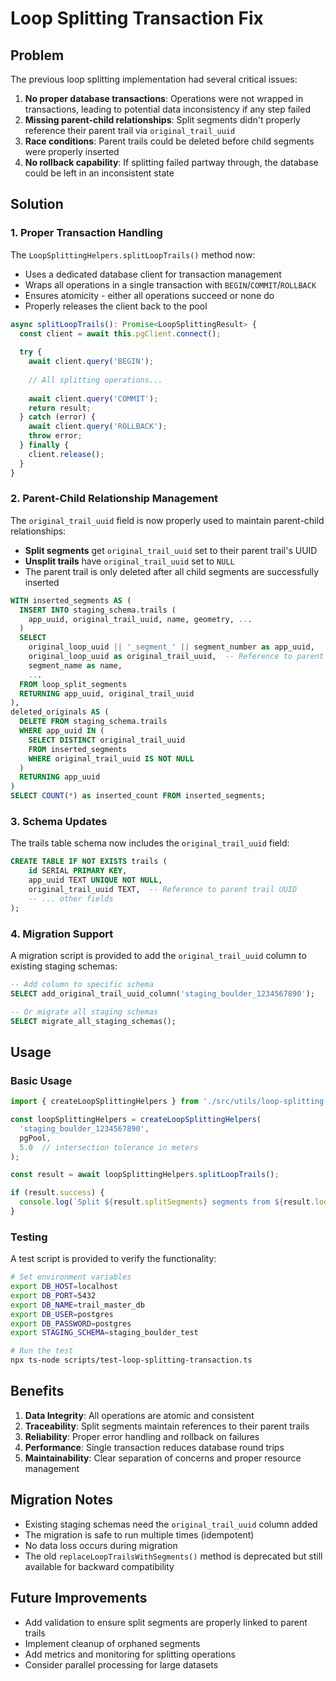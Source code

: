 # Loop Splitting Transaction Fix

## Problem

The previous loop splitting implementation had several critical issues:

1. **No proper database transactions**: Operations were not wrapped in transactions, leading to potential data inconsistency if any step failed
2. **Missing parent-child relationships**: Split segments didn't properly reference their parent trail via `original_trail_uuid`
3. **Race conditions**: Parent trails could be deleted before child segments were properly inserted
4. **No rollback capability**: If splitting failed partway through, the database could be left in an inconsistent state

## Solution

### 1. Proper Transaction Handling

The `LoopSplittingHelpers.splitLoopTrails()` method now:

- Uses a dedicated database client for transaction management
- Wraps all operations in a single transaction with `BEGIN`/`COMMIT`/`ROLLBACK`
- Ensures atomicity - either all operations succeed or none do
- Properly releases the client back to the pool

```typescript
async splitLoopTrails(): Promise<LoopSplittingResult> {
  const client = await this.pgClient.connect();
  
  try {
    await client.query('BEGIN');
    
    // All splitting operations...
    
    await client.query('COMMIT');
    return result;
  } catch (error) {
    await client.query('ROLLBACK');
    throw error;
  } finally {
    client.release();
  }
}
```

### 2. Parent-Child Relationship Management

The `original_trail_uuid` field is now properly used to maintain parent-child relationships:

- **Split segments** get `original_trail_uuid` set to their parent trail's UUID
- **Unsplit trails** have `original_trail_uuid` set to `NULL`
- The parent trail is only deleted after all child segments are successfully inserted

```sql
WITH inserted_segments AS (
  INSERT INTO staging_schema.trails (
    app_uuid, original_trail_uuid, name, geometry, ...
  )
  SELECT 
    original_loop_uuid || '_segment_' || segment_number as app_uuid,
    original_loop_uuid as original_trail_uuid,  -- Reference to parent
    segment_name as name,
    ...
  FROM loop_split_segments
  RETURNING app_uuid, original_trail_uuid
),
deleted_originals AS (
  DELETE FROM staging_schema.trails 
  WHERE app_uuid IN (
    SELECT DISTINCT original_trail_uuid 
    FROM inserted_segments 
    WHERE original_trail_uuid IS NOT NULL
  )
  RETURNING app_uuid
)
SELECT COUNT(*) as inserted_count FROM inserted_segments;
```

### 3. Schema Updates

The trails table schema now includes the `original_trail_uuid` field:

```sql
CREATE TABLE IF NOT EXISTS trails (
    id SERIAL PRIMARY KEY,
    app_uuid TEXT UNIQUE NOT NULL,
    original_trail_uuid TEXT,  -- Reference to parent trail UUID
    -- ... other fields
);
```

### 4. Migration Support

A migration script is provided to add the `original_trail_uuid` column to existing staging schemas:

```sql
-- Add column to specific schema
SELECT add_original_trail_uuid_column('staging_boulder_1234567890');

-- Or migrate all staging schemas
SELECT migrate_all_staging_schemas();
```

## Usage

### Basic Usage

```typescript
import { createLoopSplittingHelpers } from './src/utils/loop-splitting-helpers';

const loopSplittingHelpers = createLoopSplittingHelpers(
  'staging_boulder_1234567890', 
  pgPool, 
  5.0  // intersection tolerance in meters
);

const result = await loopSplittingHelpers.splitLoopTrails();

if (result.success) {
  console.log(`Split ${result.splitSegments} segments from ${result.loopCount} loops`);
}
```

### Testing

A test script is provided to verify the functionality:

```bash
# Set environment variables
export DB_HOST=localhost
export DB_PORT=5432
export DB_NAME=trail_master_db
export DB_USER=postgres
export DB_PASSWORD=postgres
export STAGING_SCHEMA=staging_boulder_test

# Run the test
npx ts-node scripts/test-loop-splitting-transaction.ts
```

## Benefits

1. **Data Integrity**: All operations are atomic and consistent
2. **Traceability**: Split segments maintain references to their parent trails
3. **Reliability**: Proper error handling and rollback on failures
4. **Performance**: Single transaction reduces database round trips
5. **Maintainability**: Clear separation of concerns and proper resource management

## Migration Notes

- Existing staging schemas need the `original_trail_uuid` column added
- The migration is safe to run multiple times (idempotent)
- No data loss occurs during migration
- The old `replaceLoopTrailsWithSegments()` method is deprecated but still available for backward compatibility

## Future Improvements

- Add validation to ensure split segments are properly linked to parent trails
- Implement cleanup of orphaned segments
- Add metrics and monitoring for splitting operations
- Consider parallel processing for large datasets
